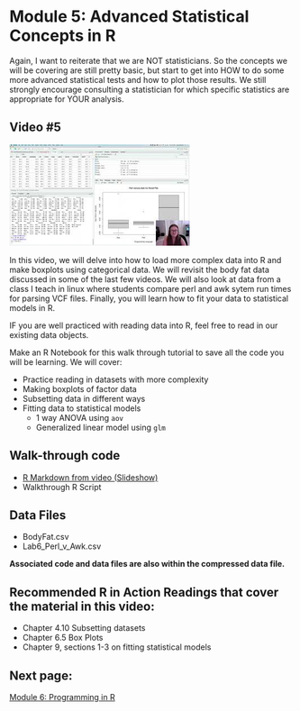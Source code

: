 Module 5: Advanced Statistical Concepts in R
================

Again, I want to reiterate that we are NOT statisticians. So the
concepts we will be covering are still pretty basic, but start to get
into HOW to do some more advanced statistical tests and how to plot
those results. We still strongly encourage consulting a statistician for
which specific statistics are appropriate for YOUR analysis.

## Video #5

[![](../../images/mq3.jpg)](https://youtu.be/68xVMiaDbx8)

In this video, we will delve into how to load more complex data into R
and make boxplots using categorical data. We will revisit the body fat
data discussed in some of the last few videos. We will also look at data
from a class I teach in linux where students compare perl and awk sytem
run times for parsing VCF files. Finally, you will learn how to fit your
data to statistical models in R.

IF you are well practiced with reading data into R, feel free to read in
our existing data objects.

Make an R Notebook for this walk through tutorial to save all the code
you will be learning. We will cover:

-   Practice reading in datasets with more complexity
-   Making boxplots of factor data
-   Subsetting data in different ways
-   Fitting data to statistical models
    -   1 way ANOVA using `aov`
    -   Generalized linear model using `glm`

## Walk-through code

-   [R Markdown from video
    (Slideshow)](http://htmlpreview.github.io/?https://github.com/StevisonLab/R_Mini_Course/blob/main/modules/Module_5/4.04.Advanced_Statistical_Concepts_in_R.html)
-   Walkthrough R Script

## Data Files

-   BodyFat.csv
-   Lab6_Perl_v\_Awk.csv

**Associated code and data files are also within the compressed data
file.**

## Recommended R in Action Readings that cover the material in this video:

-   Chapter 4.10 Subsetting datasets
-   Chapter 6.5 Box Plots
-   Chapter 9, sections 1-3 on fitting statistical models

## Next page:

[Module 6: Programming in
R](https://github.com/StevisonLab/R_Mini_Course/blob/main/modules/Module_6/module_6.md)
